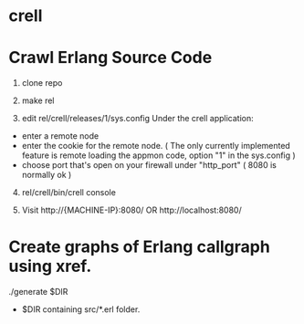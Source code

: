 # crell
Crawl Erlang Source Code
===

1) clone repo

2) make rel

3) edit rel/crell/releases/1/sys.config
Under the crell application:
- enter a remote node
- enter the cookie for the remote node.
( The only currently implemented feature is remote loading the 
appmon code, option "1" in the sys.config )
- choose port that's open on your firewall under "http_port"
 ( 8080 is normally ok )

4) rel/crell/bin/crell console

5) Visit
http://{MACHINE-IP}:8080/ 
OR 
http://localhost:8080/

Create graphs of Erlang callgraph using xref.
===

./generate $DIR

* $DIR containing src/*.erl folder.
